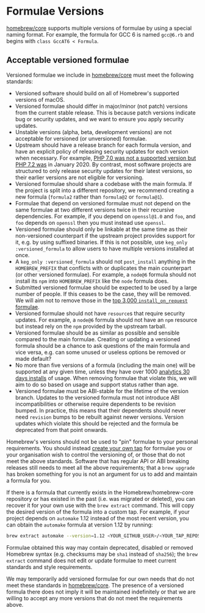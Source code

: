 # Formulae Versions

[homebrew/core](https://github.com/homebrew/homebrew-core) supports multiple versions of formulae by using a special naming format. For example, the formula for GCC 6 is named `gcc@6.rb` and begins with `class GccAT6 < Formula`.

## Acceptable versioned formulae

Versioned formulae we include in [homebrew/core](https://github.com/homebrew/homebrew-core) must meet the following standards:

* Versioned software should build on all of Homebrew's supported versions of macOS.
* Versioned formulae should differ in major/minor (not patch) versions from the current stable release. This is because patch versions indicate bug or security updates, and we want to ensure you apply security updates.
* Unstable versions (alpha, beta, development versions) are not acceptable for versioned (or unversioned) formulae.
* Upstream should have a release branch for each formula version, and have an explicit policy of releasing security updates for each version when necessary. For example, [PHP 7.0 was not a supported version but PHP 7.2 was](https://php.net/supported-versions.php) in January 2020. By contrast, most software projects are structured to only release security updates for their latest versions, so their earlier versions are not eligible for versioning.
* Versioned formulae should share a codebase with the main formula. If the project is split into a different repository, we recommend creating a new formula (`formula2` rather than `formula@2` or `formula@1`).
* Formulae that depend on versioned formulae must not depend on the same formulae at two different versions twice in their recursive dependencies. For example, if you depend on `openssl@1.0` and `foo`, and `foo` depends on `openssl` then you must instead use `openssl`.
* Versioned formulae should only be linkable at the same time as their non-versioned counterpart if the upstream project provides support for it, e.g. by using suffixed binaries. If this is not possible, use `keg_only :versioned_formula` to allow users to have multiple versions installed at once.
* A `keg_only :versioned_formula` should not `post_install` anything in the `HOMEBREW_PREFIX` that conflicts with or duplicates the main counterpart (or other versioned formulae). For example, a `node@6` formula should not install its `npm` into `HOMEBREW_PREFIX` like the `node` formula does.
* Submitted versioned formulae should be expected to be used by a large number of people. If this ceases to be the case, they will be removed. We will aim not to remove those in the [top 3,000 `install_on_request` formulae](https://brew.sh/analytics/install-on-request/).
* Versioned formulae should not have `resource`s that require security updates. For example, a `node@6` formula should not have an `npm` resource but instead rely on the `npm` provided by the upstream tarball.
* Versioned formulae should be as similar as possible and sensible compared to the main formulae. Creating or updating a versioned formula should be a chance to ask questions of the main formula and vice versa, e.g. can some unused or useless options be removed or made default?
* No more than five versions of a formula (including the main one) will be supported at any given time, unless they have over 1000 [analytics 30 days installs](https://formulae.brew.sh/analytics/install/30d.json) of usage. When removing formulae that violate this, we will aim to do so based on usage and support status rather than age.
* Versioned formulae must be ABI-stable for the lifetime of the version branch. Updates to the versioned formula must not introduce ABI incompatibilities or otherwise require dependents to be revision bumped. In practice, this means that their dependents should never need `revision` bumps to be rebuilt against newer versions. Version updates which violate this should be rejected and the formula be deprecated from that point onwards.

Homebrew's versions should not be used to "pin" formulae to your personal requirements. You should instead [create your own tap](How-to-Create-and-Maintain-a-Tap.md) for formulae you or your organisation wish to control the versioning of, or those that do not meet the above standards. Software that has regular API or ABI breaking releases still needs to meet all the above requirements; that a `brew upgrade` has broken something for you is not an argument for us to add and maintain a formula for you.

If there is a formula that currently exists in the Homebrew/homebrew-core repository or has existed in the past (i.e. was migrated or deleted), you can recover it for your own use with the `brew extract` command. This will copy the desired version of the formula into a custom tap. For example, if your project depends on `automake` 1.12 instead of the most recent version, you can obtain the `automake` formula at version 1.12 by running:

```sh
brew extract automake --version=1.12 <YOUR_GITHUB_USER>/<YOUR_TAP_REPOSITORY_NAME>
```

Formulae obtained this way may contain deprecated, disabled or removed Homebrew syntax (e.g. checksums may be `sha1` instead of `sha256`); the `brew extract` command does not edit or update formulae to meet current standards and style requirements.

We may temporarily add versioned formulae for our own needs that do not meet these standards in [homebrew/core](https://github.com/homebrew/homebrew-core). The presence of a versioned formula there does not imply it will be maintained indefinitely or that we are willing to accept any more versions that do not meet the requirements above.
